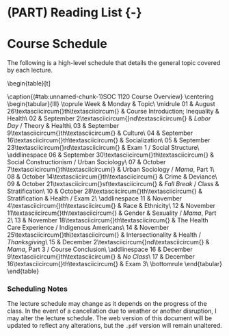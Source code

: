 # (PART) Reading List {-}

# Course Schedule

The following is a high-level schedule that details the general topic covered by each lecture.

\begin{table}[t]

\caption{(\#tab:unnamed-chunk-1)SOC 1120 Course Overview}
\centering
\begin{tabular}{lll}
\toprule
Week & Monday & Topic\\
\midrule
01 & August 26\textasciicircum{}th\textasciicircum{} & Course Introduction; Inequality \& Health\\
02 & September 2\textasciicircum{}nd\textasciicircum{} & *Labor Day* / Theory \& Health\\
03 & September 9\textasciicircum{}th\textasciicircum{} & Culture\\
04 & September 16\textasciicircum{}th\textasciicircum{} & Socialization\\
05 & September 23\textasciicircum{}rd\textasciicircum{} & Exam 1 / Social Structure\\
\addlinespace
06 & September 30\textasciicircum{}th\textasciicircum{} & Social Constructionism / Urban Sociology\\
07 & October 7\textasciicircum{}th\textasciicircum{} & Urban Sociology / *Mama*, Part 1\\
08 & October 14\textasciicircum{}th\textasciicircum{} & Crime \& Deviance\\
09 & October 21\textasciicircum{}st\textasciicircum{} & *Fall Break* / Class \& Stratification\\
10 & October 28\textasciicircum{}th\textasciicircum{} & Stratification \& Health / Exam 2\\
\addlinespace
11 & November 4\textasciicircum{}th\textasciicircum{} & Race \& Ethnicity\\
12 & November 11\textasciicircum{}th\textasciicircum{} & Gender \& Sexuality / *Mama*, Part 2\\
13 & November 18\textasciicircum{}th\textasciicircum{} & The Health Care Experience / Indigenous Americans\\
14 & November 25\textasciicircum{}th\textasciicircum{} & Intersectionality \& Health / *Thanksgiving*\\
15 & December 2\textasciicircum{}nd\textasciicircum{} & *Mama*, Part 3 / Course Conclusion\\
\addlinespace
16 & December 9\textasciicircum{}th\textasciicircum{} & *No Class*\\
17 & December 16\textasciicircum{}th\textasciicircum{} & Exam 3\\
\bottomrule
\end{tabular}
\end{table}

### Scheduling Notes

The lecture schedule may change as it depends on the progress of the class. In the event of a cancellation due to weather or another disruption, I may alter the lecture schedule. The web version of this document will be updated to reflect any alterations, but the `.pdf` version will remain unaltered.
